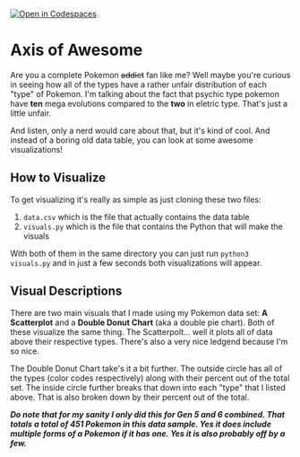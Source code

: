 [![Open in Codespaces](https://classroom.github.com/assets/launch-codespace-2972f46106e565e64193e422d61a12cf1da4916b45550586e14ef0a7c637dd04.svg)](https://classroom.github.com/open-in-codespaces?assignment_repo_id=18859027)
# Axis of Awesome
Are you a complete Pokemon ~~addict~~ fan like me? Well maybe you're curious in seeing how all of the types have a rather unfair distribution of each "type" of Pokemon. I'm talking about the fact that psychic type pokemon have __ten__ mega evolutions compared to the __two__ in eletric type. That's just a little unfair. 

And listen, only a nerd would care about that, but it's kind of cool. And instead of a boring old data table, you can look at some awesome visualizations!

## How to Visualize
To get visualizing it's really as simple as just cloning these two files:

1) `data.csv` which is the file that actually contains the data table
2) `visuals.py` which is the file that contains the Python that will make the visuals

With both of them in the same directory you can just run `python3 visuals.py` and in just a few seconds both visualizations will appear.

## Visual Descriptions
There are two main visuals that I made using my Pokemon data set: __A Scatterplot__ and a __Double Donut Chart__ (aka a double pie chart). Both of these visualize the same thing. The Scatterpolt... well it plots all of data above their respective types. There's also a very nice ledgend because I'm so nice.

The Double Donut Chart take's it a bit further. The outside circle has all of the types (color codes respectively) along with their percent out of the total set. The inside circle further breaks that down into each "type" that I listed above. That is also broken down by their percent out of the total.

__*Do note that for my sanity I only did this for Gen 5 and 6 combined. That totals a total of 451 Pokemon in this data sample. Yes it does include multiple forms of a Pokemon if it has one. Yes it is also probably off by a few.*__